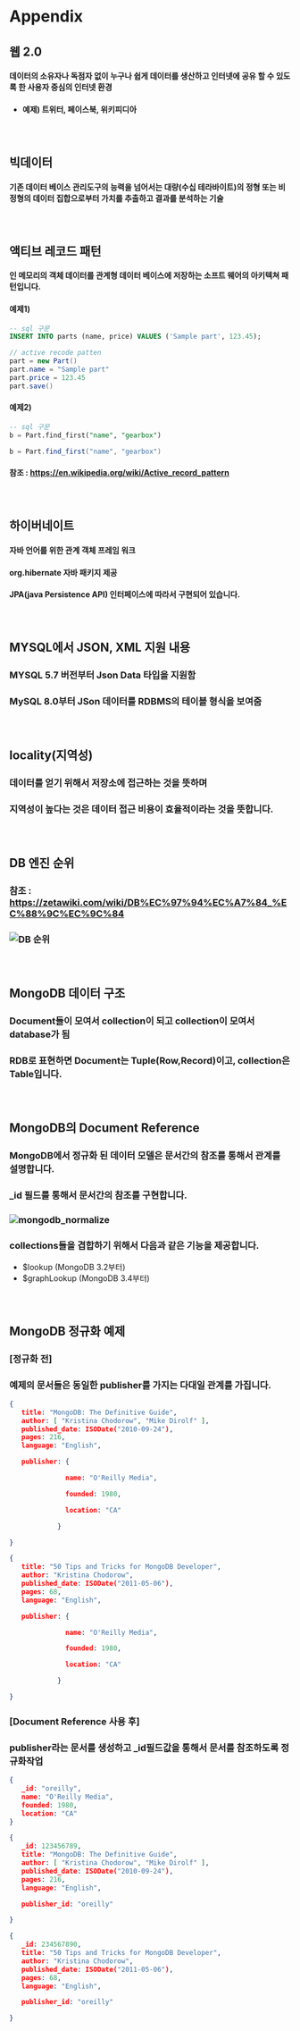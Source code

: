 # Appendix
## 웹 2.0
#### 데이터의 소유자나 독점자 없이 누구나 쉽게 데이터를 생산하고 인터넷에 공유 할 수 있도록 한 사용자 중심의 인터넷 환경
* #### 예제) 트위터, 페이스북, 위키피디아
###### <br>
## 빅데이터 
#### 기존 데이터 베이스 관리도구의 능력을 넘어서는 대량(수십 테라바이트)의 정형 또는 비정형의 데이터 집합으로부터 가치를 추출하고 결과를 분석하는 기술 
###### <br>
## 액티브 레코드 패턴
#### 인 메모리의 객체 데이터를 관계형 데이터 베이스에 저장하는 소프트 웨어의 아키텍쳐 패턴입니다. 
#### 예제1)  
```sql
-- sql 구문
INSERT INTO parts (name, price) VALUES ('Sample part', 123.45);
```
```java
// active recode patten 
part = new Part()
part.name = "Sample part"
part.price = 123.45
part.save()
```
#### 예제2)  
```sql
-- sql 구문
b = Part.find_first("name", "gearbox")
```
```java
b = Part.find_first("name", "gearbox")
```
#### 참조 : https://en.wikipedia.org/wiki/Active_record_pattern
###### <br>
## 하이버네이트
#### 자바 언어를 위한 관계 객체 프레임 워크 
#### org.hibernate 자바 패키지 제공
#### JPA(java Persistence API) 인터페이스에 따라서 구현되어 있습니다. 
###### <br>
## MYSQL에서 JSON, XML 지원 내용
### MYSQL 5.7 버전부터 Json Data 타입을 지원함 
### MySQL 8.0부터 JSon 데이터를 RDBMS의 테이블 형식을 보여줌
###### <br>
## locality(지역성)
### 데이터를 얻기 위해서 저장소에 접근하는 것을 뜻하며
### 지역성이 높다는 것은 데이터 접근 비용이 효율적이라는 것을 뜻합니다. 
###### <br>
## DB 엔진 순위
### 참조 : https://zetawiki.com/wiki/DB%EC%97%94%EC%A7%84_%EC%88%9C%EC%9C%84
### ![DB 순위](img/2.rank_db_appendix.png)

###### <br>
## MongoDB 데이터 구조
### Document들이 모여서 collection이 되고 collection이 모여서 database가 됨
### RDB로 표현하면 Document는 Tuple(Row,Record)이고, collection은 Table입니다.
###### <br> 
## MongoDB의 Document Reference
### MongoDB에서 정규화 된 데이터 모델은 문서간의 참조를 통해서 관계를 설명합니다. 
### **_id** 필드를 통해서 문서간의 참조를 구현합니다. 
### 
### ![mongodb_normalize](img/2.mongodb_normalized_datamodel_appendix.png)
### collections들을 겹합하기 위해서 다음과 같은 기능을 제공합니다. 
* $lookup (MongoDB 3.2부터)
* $graphLookup (MongoDB 3.4부터)
###### <br>
## MongoDB 정규화 예제
### [정규화 전]
### 예제의 문서들은 동일한 publisher를 가지는 다대일 관계를 가집니다. 
```json
{
   title: "MongoDB: The Definitive Guide",
   author: [ "Kristina Chodorow", "Mike Dirolf" ],
   published_date: ISODate("2010-09-24"),
   pages: 216,
   language: "English",

   publisher: {

              name: "O'Reilly Media",

              founded: 1980,

              location: "CA"

            }

}

{
   title: "50 Tips and Tricks for MongoDB Developer",
   author: "Kristina Chodorow",
   published_date: ISODate("2011-05-06"),
   pages: 68,
   language: "English",

   publisher: {

              name: "O'Reilly Media",

              founded: 1980,

              location: "CA"

            }

}
```
### [Document Reference 사용 후]
### publisher라는 문서를 생성하고 _id필드값을 통해서 문서를 참조하도록 정규화작업 
```json
{
   _id: "oreilly",
   name: "O'Reilly Media",
   founded: 1980,
   location: "CA"
}

{
   _id: 123456789,
   title: "MongoDB: The Definitive Guide",
   author: [ "Kristina Chodorow", "Mike Dirolf" ],
   published_date: ISODate("2010-09-24"),
   pages: 216,
   language: "English",

   publisher_id: "oreilly"

}

{
   _id: 234567890,
   title: "50 Tips and Tricks for MongoDB Developer",
   author: "Kristina Chodorow",
   published_date: ISODate("2011-05-06"),
   pages: 68,
   language: "English",

   publisher_id: "oreilly"

}
```